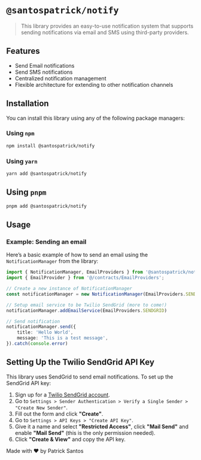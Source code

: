 # `@santospatrick/notify`
> This library provides an easy-to-use notification system that supports sending notifications via email and SMS using third-party providers.

## Features

- Send Email notifications
- Send SMS notifications
- Centralized notification management
- Flexible architecture for extending to other notification channels

## Installation

You can install this library using any of the following package managers:

### Using `npm`

```bash
npm install @santospatrick/notify
```

### Using `yarn`

```bash
yarn add @santospatrick/notify
```

## Using `pnpm`

```bash
pnpm add @santospatrick/notify
```

## Usage

### Example: Sending an email

Here’s a basic example of how to send an email using the `NotificationManager` from the library:

```typescript
import { NotificationManager, EmailProviders } from '@santospatrick/notify'
import { EmailProvider } from '@/contracts/EmailProviders';

// Create a new instance of NotificationManager
const notificationManager = new NotificationManager(EmailProviders.SENDGRID);

// Setup email service to be Twilio SendGrid (more to come!)
notificationManager.addEmailService(EmailProviders.SENDGRID)

// Send notification
notificationManager.send({
    title: 'Hello World',
    message: 'This is a test message',
}).catch(console.error)
```

## Setting Up the Twilio SendGrid API Key

This library uses SendGrid to send email notifications. To set up the SendGrid API key:

1. Sign up for a [Twilio SendGrid account](https://sendgrid.com/).
2. Go to `Settings > Sender Authentication > Verify a Single Sender > "Create New Sender"`.
3. Fill out the form and click **"Create"**.
4. Go to `Settings > API Keys > "Create API Key"`.
5. Give it a name and select **"Restricted Access"**, click **"Mail Send"** and enable **"Mail Send"** (this is the only permission needed).
6. Click **"Create & View"** and copy the API key.

Made with ❤️ by Patrick Santos

